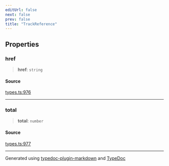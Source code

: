 ```yaml
---
editUrl: false
next: false
prev: false
title: "TrackReference"
---
```


## Properties

### href

> **href**: `string`

#### Source

[types.ts:976](https://github.com/fostertheweb/spotify-web-sdk/blob/b2835c1/src/types.ts#L976)

***

### total

> **total**: `number`

#### Source

[types.ts:977](https://github.com/fostertheweb/spotify-web-sdk/blob/b2835c1/src/types.ts#L977)

***

Generated using [typedoc-plugin-markdown](https://www.npmjs.com/package/typedoc-plugin-markdown) and [TypeDoc](https://typedoc.org/)
